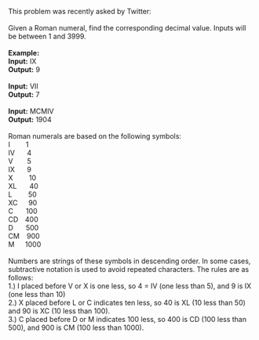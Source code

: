 This problem was recently asked by Twitter:
<br><br>
Given a Roman numeral, find the corresponding decimal value. Inputs will be between 1 and 3999.
<br><br>
<b>Example:
<br>Input:</b> IX
<br><b>Output:</b> 9
<br><br>
<b>Input:</b> VII
<br><b>Output:</b> 7
<br><br>
<b>Input:</b> MCMIV
<br><b>Output:</b> 1904
<br><br>
Roman numerals are based on the following symbols:
<br>I&ensp;&ensp;&ensp;&ensp; 1
<br>IV&ensp;   &ensp;&ensp;4
<br>V &ensp;   &ensp;&ensp;5
<br>IX&ensp;   &ensp;&ensp;9 
<br>X &ensp;   &ensp;&ensp; 10
<br>XL &ensp; &ensp; 40
<br>L  &ensp; &ensp; &ensp;50
<br>XC &ensp; &ensp;90
<br>C  &ensp; &ensp;   100
<br>CD&ensp;&ensp;400
<br>D  &ensp;  &ensp; 500
<br>CM  &ensp;   900
<br>M  &ensp;&ensp;    1000
<br><br>
Numbers are strings of these symbols in descending order. In some cases, subtractive notation is used to avoid repeated characters. The rules are as follows:
<br>1.) I placed before V or X is one less, so 4 = IV (one less than 5), and 9 is IX (one less than 10)
<br>2.) X placed before L or C indicates ten less, so 40 is XL (10 less than 50) and 90 is XC (10 less than 100).
<br>3.) C placed before D or M indicates 100 less, so 400 is CD (100 less than 500), and 900 is CM (100 less than 1000).
